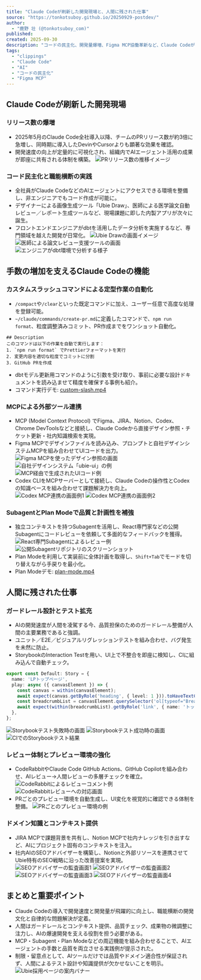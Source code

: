 ```yaml
---
title: "Claude Codeが刷新した開発現場と、人間に残された仕事"
source: "https://tonkotsuboy.github.io/20250929-postdev/"
author:
  - "鹿野 壮 (@tonkotsuboy_com)"
published:
created: 2025-09-30
description: "コードの民主化、開発量爆増、Figma MCP協働革新など、Claude Codeが変えた開発現場の実態と、ガードレール設計・コンテキスト提供といった人間の新しい役割を解説します。"
tags:
  - "clippings"
  - "Claude Code"
  - "AI"
  - "コードの民主化"
  - "Figma MCP"
---
```


## Claude Codeが刷新した開発現場

### リリース数の爆増

- 2025年5月のClaude Code全社導入以降、チームのPRリリース数が約3倍に急増し、同時期に導入したDevinやCursorよりも顕著な効果を確認。
- 開発速度の向上が定量的に可視化され、組織内でAIエージェント活用の成果が即座に共有される体制を構築。
![PRリリース数の推移イメージ](https://tonkotsuboy.github.io/20250929-postdev/images/increase_pr.png)

### コード民主化と職能横断の実践

- 全社員がClaude CodeなどのAIエージェントにアクセスできる環境を整備し、非エンジニアでもコード作成が可能に。
- デザイナーによる画像生成ツール「Ubie Draw」、医師による医学論文自動レビュー／レポート生成ツールなど、現場課題に即した内製アプリが次々に誕生。
- フロントエンドエンジニアがdbtを活用したデータ分析を実施するなど、専門領域を越えた開発が日常化。
![Ubie Drawの画面イメージ](https://tonkotsuboy.github.io/20250929-postdev/images/ubie-draw.png)
![医師による論文レビュー支援ツールの画面](https://tonkotsuboy.github.io/20250929-postdev/images/med-paper.png)
![エンジニアがdbt環境で分析する様子](https://tonkotsuboy.github.io/20250929-postdev/images/dbt.png)

## 手数の増加を支えるClaude Codeの機能

### カスタムスラッシュコマンドによる定型作業の自動化

- `/compact`や`/clear`といった既定コマンドに加え、ユーザー任意で高度な処理を登録可能。
- `~/claude/commands/create-pr.md`に定義したコマンドで、`npm run format`、粒度調整済みコミット、PR作成までをワンショット自動化。

```text
## Description
このコマンドは以下の作業を自動で実行します：
1. `npm run format` でPrettierフォーマットを実行
2. 変更内容を適切な粒度でコミットに分割
3. GitHub PRを作成
```

- dbtモデル更新用コマンドのように引数を受け取り、事前に必要な設計ドキュメントを読み込ませて精度を確保する事例も紹介。
- コマンド実行デモ: [custom-slash.mp4](https://tonkotsuboy.github.io/20250929-postdev/demo/custom-slash.mp4)

### MCPによる外部ツール連携

- MCP (Model Context Protocol) でFigma、JIRA、Notion、Codex、Chrome DevToolsなどと接続し、Claude Codeから直接デザイン参照・チケット更新・社内知識検索を実現。
- Figma MCPでデザインファイルを読み込み、プロンプトと自社デザインシステムMCPを組み合わせてUIコードを出力。
![Figma MCPを使ったデザイン参照の画面](https://tonkotsuboy.github.io/20250929-postdev/images/mcp-figma-app.png)
![自社デザインシステム「ubie-ui」の例](https://tonkotsuboy.github.io/20250929-postdev/images/ubie-ui.png)
![MCP経由で生成されたUIコード例](https://tonkotsuboy.github.io/20250929-postdev/images/mcp-original.png)
- Codex CLIをMCPサーバーとして接続し、Claude Codeの操作性とCodexの知識ベースを組み合わせて課題解決力を向上。
![Codex MCP連携の画面例1](https://tonkotsuboy.github.io/20250929-postdev/images/codex_1.png)
![Codex MCP連携の画面例2](https://tonkotsuboy.github.io/20250929-postdev/images/codex_3.png)

### SubagentとPlan Modeで品質と計画性を補強

- 独立コンテキストを持つSubagentを活用し、React専門家などの公開Subagentにコードレビューを依頼して多面的なフィードバックを獲得。
![React専門Subagentによるレビュー例](https://tonkotsuboy.github.io/20250929-postdev/images/subagent-review.png)
![公開Subagentリポジトリのスクリーンショット](https://tonkotsuboy.github.io/20250929-postdev/images/subagent-list.png)
- Plan Modeを利用して実装前に全体計画を取得し、`Shift+Tab`でモードを切り替えながら手戻りを最小化。
- Plan Modeデモ: [plan-mode.mp4](https://tonkotsuboy.github.io/20250929-postdev/demo/plan-mode.mp4)

## 人間に残された仕事

### ガードレール設計とテスト拡充

- AIの開発速度が人間を凌駕する今、品質担保のためのガードレール整備が人間の主要業務であると強調。
- ユニット／E2E／ビジュアルリグレッションテストを組み合わせ、バグ発生を未然に防止。
- StorybookのInteraction Testを用い、UI上で不整合を即座に検知し、CIに組み込んで自動チェック。

```ts
export const Default: Story = {
  name: 'LPトップページ',
  play: async ({ canvasElement }) => {
    const canvas = within(canvasElement);
    await expect(canvas.getByRole('heading', { level: 1 })).toHaveTextContent(/ユビーオンライン診療/);
    const breadcrumbList = canvasElement.querySelector('ol[typeof="BreadcrumbList"]');
    await expect(within(breadcrumbList).getByRole('link', { name: 'トップ' })).toBeVisible();
  },
};
```

![Storybookテスト失敗時の画面](https://tonkotsuboy.github.io/20250929-postdev/images/storybook-fail.png)
![Storybookテスト成功時の画面](https://tonkotsuboy.github.io/20250929-postdev/images/storybook-pass.png)
![CIでのStorybookテスト結果](https://tonkotsuboy.github.io/20250929-postdev/images/storybook-ci.png)

### レビュー体制とプレビュー環境の強化

- CodeRabbitやClaude Code GitHub Actions、GitHub Copilotを組み合わせ、AIレビュー→人間レビューの多層チェックを確立。
![CodeRabbitによるレビューコメント例](https://tonkotsuboy.github.io/20250929-postdev/images/code-rabbit.png)
![CodeRabbitレビューへの対応画面](https://tonkotsuboy.github.io/20250929-postdev/images/code-rabbit-review.png)
- PRごとのプレビュー環境を自動生成し、UI変化を視覚的に確認できる体制を整備。
![PRごとのプレビュー環境の例](https://tonkotsuboy.github.io/20250929-postdev/images/preview-ci.png)

### ドメイン知識とコンテキスト提供

- JIRA MCPで課題背景を共有し、Notion MCPで社内ナレッジを引き出すなど、AIにプロジェクト固有のコンテキストを注入。
- 社内AIのSEOアドバイザーを構築し、Notionと外部リソースを連携させてUbie特有のSEO戦略に沿った改善提案を実現。
![SEOアドバイザーの監査画面1](https://tonkotsuboy.github.io/20250929-postdev/images/seo_1.png)
![SEOアドバイザーの監査画面2](https://tonkotsuboy.github.io/20250929-postdev/images/seo_2.png)
![SEOアドバイザーの監査画面3](https://tonkotsuboy.github.io/20250929-postdev/images/seo_3.png)
![SEOアドバイザーの監査画面4](https://tonkotsuboy.github.io/20250929-postdev/images/seo_4.png)

## まとめと重要ポイント

- Claude Codeの導入で開発速度と開発量が飛躍的に向上し、職能横断の開発文化と自律的な問題解決が定着。
- 人間はガードレールとコンテキスト提供、品質チェック、成果物の微調整に注力し、AIの爆速開発を支える役割を担う必要がある。
- MCP・Subagent・Plan Modeなどの周辺機能を組み合わせることで、AIエージェントの手数と品質を両立させる実践例が提示された。
- 制限・留意点として、AIツールだけでは品質やドメイン適合性が保証されず、人間によるテスト設計や知識提供が欠かせないことを明示。
![Ubie採用ページの案内バナー](https://tonkotsuboy.github.io/20250929-postdev/images/ubie.png)
